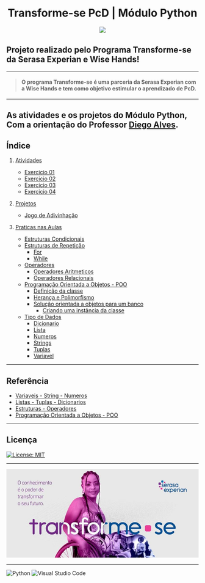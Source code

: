 <p>
<h1 align="center">Transforme-se PcD | Módulo Python</h1>
</p>

<p align="center">
<img src="https://www.python.org/static/community_logos/python-logo-generic.svg">
</p>


## Projeto realizado pelo Programa Transforme-se da Serasa Experian e Wise Hands!
***
> #### O programa Transforme-se é uma parceria da Serasa Experian com a Wise Hands e tem como objetivo estimular o aprendizado de PcD.

***

## As atividades e os projetos do Módulo Python, Com a orientação do Professor [Diego Alves](https://github.com/diegoalvesone).

## Índice

1. [Atividades](./Exercicio)
   * [Exercicio 01](./Exercicio/exercicio01.py)
   * [Exercicio 02](./Exercicio/exercicio02.py)
   * [Exercicio 03](./Exercicio/exercicio03.py)
   * [Exercicio 04](./Exercicio/exercicio04.py)
2. [Projetos](./Projeto%20Jogo%20de%20Adivinhação/)
   * [Jogo de Adivinhação](./Projeto%20Jogo%20de%20Adivinhação/jogo-adivinhacao.py)

3. [Praticas nas Aulas](./Pratica%20na%20Aula/)
   * [Estruturas Condicionais](./Pratica%20na%20Aula/Estruturas%20Condicionais/estruturas-condicionais.py)
   * [Estruturas de Repetição](./Pratica%20na%20Aula/Estruturas%20de%20Repetição/)
     * [For](./Pratica%20na%20Aula/Estruturas%20de%20Repetição/for.py)
     * [While](./Pratica%20na%20Aula/Estruturas%20de%20Repetição/while.py)
   * [Operadores](./Pratica%20na%20Aula/Operadores/)
     * [Operadores Aritmeticos](./Pratica%20na%20Aula/Operadores/operadores-aritmeticos.py)
     * [Operadores Relacionais](./Pratica%20na%20Aula/Operadores/operadores-relacionais.py)
   * [Programação Orientada a Objetos - POO](./Pratica%20na%20Aula/POO/)
     * [Definição da classe](./Pratica%20na%20Aula/POO/cachorro.py)
     * [Herança e Polimorfismo](./Pratica%20na%20Aula/POO/conta_bancaria_final.py)
     * [Solução orientada a objetos para um banco](./Pratica%20na%20Aula/POO/conta-bancaria.py)
       * [Criando uma instância da classe](./Pratica%20na%20Aula/POO/main.py)
   * [Tipo de Dados](./Pratica%20na%20Aula/Tipo%20de%20Dados/)
     * [Dicionario](./Pratica%20na%20Aula/Tipo%20de%20Dados/dicionario.py)
     * [Lista](./Pratica%20na%20Aula/Tipo%20de%20Dados/lista.py)
     * [Numeros](./Pratica%20na%20Aula/Tipo%20de%20Dados/numeros.py)
     * [Strings](./Pratica%20na%20Aula/Tipo%20de%20Dados/strings.py)
     * [Tuplas](./Pratica%20na%20Aula/Tipo%20de%20Dados/tuplas.py)
     * [Variavel](./Pratica%20na%20Aula/Tipo%20de%20Dados/variavel.py)
  
***
## Referência
 
 - [Variaveis - String - Numeros](./File/pdf/Variaveis-string-numeros.pdf) 
 - [Listas - Tuplas - Dicionarios](./File/pdf/Listas-Tuplas-Dicionarios-atualizado.pdf)
 - [Estruturas - Operadores](./File/pdf/Estruturas-operadores-python.pdf)
 - [Programação Orientada a Objetos - POO](./File/pdf/POO.pptx%20(1).pdf)

******
## Licença

[![License: MIT](https://img.shields.io/badge/License-MIT-yellow.svg)](/LICENCE)

________________

<p align="center">
<img src="./File/img/image001.jpg">
</p>

****
![Python](https://img.shields.io/badge/python-3670A0?style=for-the-badge&logo=python&logoColor=ffdd54) ![Visual Studio Code](https://img.shields.io/badge/Visual%20Studio%20Code-0078d7.svg?style=for-the-badge&logo=visual-studio-code&logoColor=white)

